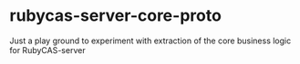 rubycas-server-core-proto
=========================

Just a play ground to experiment with extraction of the core business logic for RubyCAS-server
